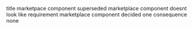 title marketpace component superseded marketplace component doesnt look like requirement marketplace component decided one consequence none